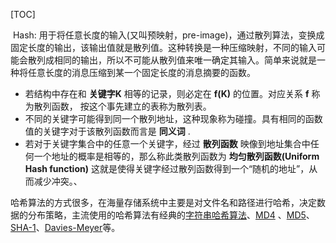 [TOC]

​	Hash: 用于将任意长度的输入(又叫预映射，pre-image)，通过散列算法，变换成固定长度的输出，该输出值就是散列值。这种转换是一种压缩映射，不同的输入可能会散列成相同的输出，所以不可能从散列值来唯一确定其输入。简单来说就是一种将任意长度的消息压缩到某一个固定长度的消息摘要的函数。

- 若结构中存在和 **关键字K** 相等的记录，则必定在 **f(K)** 的位置。对应关系 **f** 称为散列函数， 按这个事先建立的表称为散列表。
- 不同的关键字可能得到同一个散列地址，这种现象称为碰撞。具有相同的函数值的关键字对于该散列函数而言是 **同义词** .
- 若对于关键字集合中的任意一个关键字，经过 **散列函数** 映像到地址集合中任何一个地址的概率是相等的，那么称此类散列函数为 **均匀散列函数(Uniform Hash function)** 这就是使得关键字经过散列函数得到一个“随机的地址”，从而减少冲突。、

哈希算法的方式很多，在海量存储系统中主要是对文件名和路径进行哈希，决定数据的分布策略，主流使用的哈希算法有经典的[字符串哈希算法]()、[MD4]() 、[MD5]()、[SHA-1]()、[Davies-Meyer]()等。

